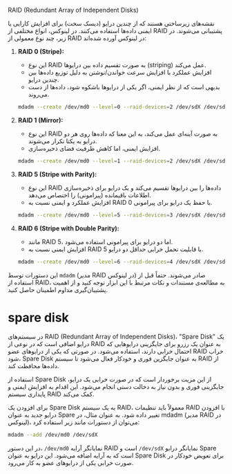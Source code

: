 RAID (Redundant Array of Independent Disks) 

نقشه‌های زیرساختی هستند که از چندین درایو (دیسک سخت) برای افزایش کارایی یا ایمنی داده‌ها استفاده می‌کنند. در لینوکس، انواع مختلفی از RAID پشتیبانی می‌شوند. در زیر، چند نوع معمولی از RAID در لینوکس آورده شده‌اند:

1. **RAID 0 (Stripe):**
   - این نوع RAID به صورت تقسیم داده بین درایوها (striping) عمل می‌کند.
   - افزایش عملکرد با افزایش سرعت خواندن/نوشتن به دلیل توزیع داده‌ها بین چندین درایو.
   - بدیهی است که از نظر ایمنی، اگر یکی از درایوها باشکوه شود، داده‌ها از دست می‌روند.

   ```bash
   mdadm --create /dev/md0 --level=0 --raid-devices=2 /dev/sdX /dev/sdY
   ```

2. **RAID 1 (Mirror):**
   - این نوع RAID به صورت آینه‌ای عمل می‌کند، به این معنا که داده‌ها روی هر دو درایو به یکتا تکرار می‌شوند.
   - افزایش ایمنی، اما کاهش ظرفیت فضای ذخیره‌سازی.
   
   ```bash
   mdadm --create /dev/md0 --level=1 --raid-devices=2 /dev/sdX /dev/sdY
   ```

3. **RAID 5 (Stripe with Parity):**
   - این نوع RAID داده‌ها را بین درایوها تقسیم می‌کند و یک درایو برای ذخیره‌سازی اطلاعات باقیمانده (پیرامونی) را اختصاص می‌دهد.
   - افزایش عملکرد و ایمنی نسبت به RAID 0 با حفظ یک درایو برای پیرامونی.

   ```bash
   mdadm --create /dev/md0 --level=5 --raid-devices=3 /dev/sdX /dev/sdY /dev/sdZ
   ```

4. **RAID 6 (Stripe with Double Parity):**
   - مانند RAID 5، اما دو درایو برای پیرامونی استفاده می‌شود.
   - افزایش ایمنی نسبت به RAID 5 با قابلیت تحمل خرابی حداقل دو درایو.

   ```bash
   mdadm --create /dev/md0 --level=6 --raid-devices=4 /dev/sdX /dev/sdY /dev/sdZ /dev/sdW
   ```

این دستورات توسط `mdadm` (مدیر RAID در لینوکس) صادر می‌شوند. حتماً قبل از استفاده از RAID، به مطالعه‌ی مستندات و نکات مرتبط با این ابزار توجه کنید و از اهمیت پشتیبان‌گیری مداوم اطمینان حاصل کنید.


# spare disk


در سیستم‌های RAID (Redundant Array of Independent Disks)، "Spare Disk" یک درایو اضافی است که در نوعی از RAID به عنوان یک رزرو برای جایگزینی درایوهایی که احتمال خرابی دارند، استفاده می‌شود. در صورتی که یکی از درایوهای عضو RAID خراب شود، Spare Disk به عنوان جایگزین فوری و خودکار فعال می‌شود تا سیستم RAID از داده‌ها محافظت کند.

استفاده از Spare Disk از این مزیت برخوردار است که در صورت خرابی یک درایو، جایگزینی فوری و بدون نیاز به دخالت دستی انجام می‌شود. این اقدام به افزایش ایمنی و پایداری سیستم RAID کمک می‌کند.

برای افزودن یک Spare Disk به یک سیستم RAID، معمولاً باید تنظیمات RAID با افزودن درایو جدید به عنوان Spare تغییر داده شود. به عنوان مثال، در mdadm (مدیر RAID در لینوکس)، می‌توان از دستورات مانند زیر استفاده کرد:

```bash
mdadm --add /dev/md0 /dev/sdX
```

در این دستور، `/dev/md0` نمایانگر آرایه RAID است و `/dev/sdX` نمایانگر درایو Spare است که به آرایه اضافه می‌شود. این درایو به عنوان Spare Disk برای تعویض خودکار در صورت خرابی یکی از درایوهای عضو به کار می‌رود.
